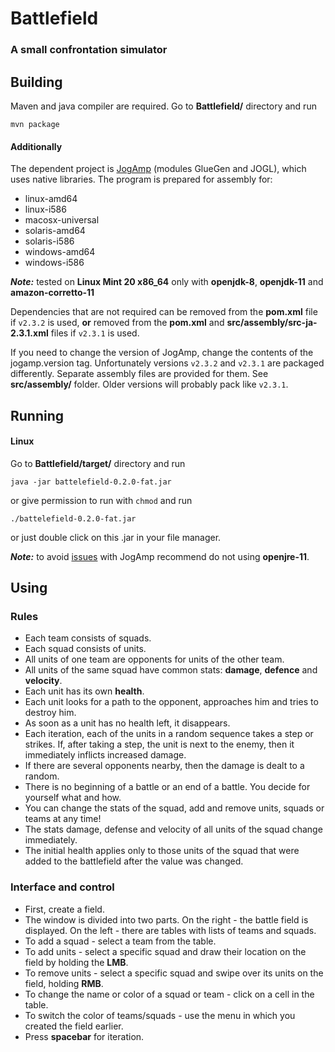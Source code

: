 # Battlefield
### A small confrontation simulator

## Building
Maven and java compiler are required.
Go to **Battlefield/** directory and run
```
mvn package
```
#### Additionally
The dependent project is [JogAmp](https://jogamp.org/) (modules GlueGen and JOGL), which uses native libraries. The program is prepared for assembly for:
* linux-amd64
* linux-i586
* macosx-universal
* solaris-amd64
* solaris-i586
* windows-amd64
* windows-i586

***Note:*** tested on **Linux Mint 20 x86_64** only with **openjdk-8**, **openjdk-11** and **amazon-corretto-11**

Dependencies that are not required can be removed from the **pom.xml** file if `v2.3.2` is used, **or** removed from the **pom.xml** and **src/assembly/src-ja-2.3.1.xml** files if `v2.3.1` is used.

If you need to change the version of JogAmp, change the contents of the jogamp.version tag. Unfortunately versions `v2.3.2` and `v2.3.1` are packaged differently. Separate assembly files are provided for them. See **src/assembly/** folder. Older versions will probably pack like `v2.3.1`.

## Running
#### Linux
Go to **Battlefield/target/** directory and run
```
java -jar battelefield-0.2.0-fat.jar
```
or give permission to run with `chmod` and run
```
./battelefield-0.2.0-fat.jar
```
or just double click on this .jar in your file manager.

***Note:*** to avoid [issues](https://stackoverflow.com/questions/22564780/debugging-ld-inconsistency-detected-by-ld-so) with JogAmp recommend do not using **openjre-11**.

## Using
### Rules
* Each team consists of squads.
* Each squad consists of units.
* All units of one team are opponents for units of the other team.
* All units of the same squad have common stats: **damage**, **defence** and **velocity**.
* Each unit has its own **health**.
* Each unit looks for a path to the opponent, approaches him and tries to destroy him.
* As soon as a unit has no health left, it disappears.
* Each iteration, each of the units in a random sequence takes a step or strikes. If, after taking a step, the unit is next to the enemy, then it immediately inflicts increased damage.
* If there are several opponents nearby, then the damage is dealt to a random.
* There is no beginning of a battle or an end of a battle. You decide for yourself what and how.
* You can change the stats of the squad, add and remove units, squads or teams at any time!
* The stats damage, defense and velocity of all units of the squad change immediately.
* The initial health applies only to those units of the squad that were added to the battlefield after the value was changed.

### Interface and control
* First, create a field.
* The window is divided into two parts. On the right - the battle field is displayed. On the left - there are tables with lists of teams and squads.
* To add a squad - select a team from the table.
* To add units - select a specific squad and draw their location on the field by holding the **LMB**.
* To remove units - select a specific squad and swipe over its units on the field, holding **RMB**.
* To change the name or color of a squad or team - click on a cell in the table.
* To switch the color of teams/squads - use the menu in which you created the field earlier.
* Press **spacebar** for iteration.

